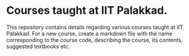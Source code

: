 # Courses taught at IIT Palakkad.

This repository contains details regarding various courses taught at
IIT Palakkad. For a new course, create a markdown file with the name
corresponding to the course code, describing the course, its contents,
suggested textbooks etc.
